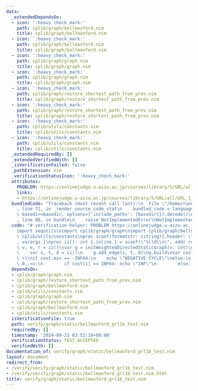 ```yaml
---
data:
  _extendedDependsOn:
  - icon: ':heavy_check_mark:'
    path: cplib/graph/bellmanford.nim
    title: cplib/graph/bellmanford.nim
  - icon: ':heavy_check_mark:'
    path: cplib/graph/bellmanford.nim
    title: cplib/graph/bellmanford.nim
  - icon: ':heavy_check_mark:'
    path: cplib/graph/graph.nim
    title: cplib/graph/graph.nim
  - icon: ':heavy_check_mark:'
    path: cplib/graph/graph.nim
    title: cplib/graph/graph.nim
  - icon: ':heavy_check_mark:'
    path: cplib/graph/restore_shortest_path_from_prev.nim
    title: cplib/graph/restore_shortest_path_from_prev.nim
  - icon: ':heavy_check_mark:'
    path: cplib/graph/restore_shortest_path_from_prev.nim
    title: cplib/graph/restore_shortest_path_from_prev.nim
  - icon: ':heavy_check_mark:'
    path: cplib/utils/constants.nim
    title: cplib/utils/constants.nim
  - icon: ':heavy_check_mark:'
    path: cplib/utils/constants.nim
    title: cplib/utils/constants.nim
  _extendedRequiredBy: []
  _extendedVerifiedWith: []
  _isVerificationFailed: false
  _pathExtension: nim
  _verificationStatusIcon: ':heavy_check_mark:'
  attributes:
    PROBLEM: https://onlinejudge.u-aizu.ac.jp/courses/library/5/GRL/all/GRL_1_B
    links:
    - https://onlinejudge.u-aizu.ac.jp/courses/library/5/GRL/all/GRL_1_B
  bundledCode: "Traceback (most recent call last):\n  File \"/home/runner/.local/lib/python3.10/site-packages/onlinejudge_verify/documentation/build.py\"\
    , line 71, in _render_source_code_stat\n    bundled_code = language.bundle(stat.path,\
    \ basedir=basedir, options={'include_paths': [basedir]}).decode()\n  File \"/home/runner/.local/lib/python3.10/site-packages/onlinejudge_verify/languages/nim.py\"\
    , line 86, in bundle\n    raise NotImplementedError\nNotImplementedError\n"
  code: "# verification-helper: PROBLEM https://onlinejudge.u-aizu.ac.jp/courses/library/5/GRL/all/GRL_1_B\n\
    import sequtils\nimport cplib/graph/graph\nimport cplib/graph/bellmanford\nimport\
    \ cplib/utils/constants\nproc scanf(formatstr: cstring){.header: \"<stdio.h>\"\
    , varargs.}\nproc ii(): int {.inline.} = scanf(\"%lld\\n\", addr result)\n\nvar\
    \ v, e, r = ii()\nvar g = initWeightedDirectedStaticGraph(v, int)\nfor i in 0..<e:\n\
    \    var s, t, d = ii()\n    g.add_edge(s, t, d)\ng.build\nvar cost = bellmanford(g,\
    \ r)\nif cost.min == -INF64:\n    echo \"NEGATIVE CYCLE\"\nelse:\n    for i in\
    \ 0..<v:\n        if cost[i] == INF64: echo \"INF\"\n        else: echo cost[i]\n"
  dependsOn:
  - cplib/graph/graph.nim
  - cplib/graph/restore_shortest_path_from_prev.nim
  - cplib/graph/bellmanford.nim
  - cplib/utils/constants.nim
  - cplib/graph/graph.nim
  - cplib/graph/restore_shortest_path_from_prev.nim
  - cplib/graph/bellmanford.nim
  - cplib/utils/constants.nim
  isVerificationFile: true
  path: verify/graph/static/bellmanford_grl1b_test.nim
  requiredBy: []
  timestamp: '2024-09-21 03:52:16+09:00'
  verificationStatus: TEST_ACCEPTED
  verifiedWith: []
documentation_of: verify/graph/static/bellmanford_grl1b_test.nim
layout: document
redirect_from:
- /verify/verify/graph/static/bellmanford_grl1b_test.nim
- /verify/verify/graph/static/bellmanford_grl1b_test.nim.html
title: verify/graph/static/bellmanford_grl1b_test.nim
---
```

